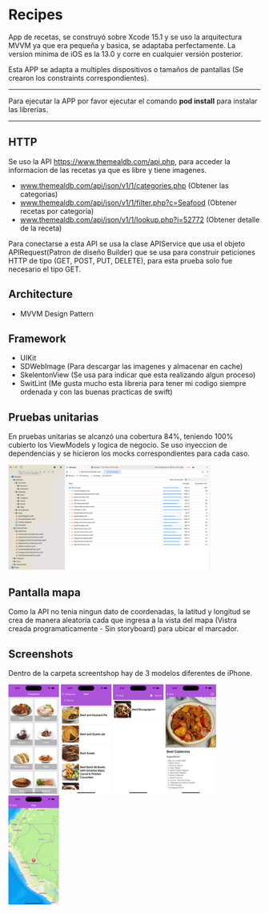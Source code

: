 # Recipes

App de recetas, se construyó sobre Xcode 15.1 y se uso la arquitectura MVVM ya que era pequeña y basica, se adaptaba perfectamente.
La version minima de iOS es la 13.0 y corre en cualquier versión posterior.

Esta APP se adapta a multiples dispositivos o tamaños de pantallas (Se crearon los constraints correspondientes).

***
Para ejecutar la APP por favor ejecutar el comando **pod install** para instalar las librerias.
***

## HTTP
Se uso la API https://www.themealdb.com/api.php, para acceder la informacion de las recetas ya que es libre y tiene imagenes.

- www.themealdb.com/api/json/v1/1/categories.php       (Obtener las categorias)
- www.themealdb.com/api/json/v1/1/filter.php?c=Seafood (Obtener recetas por categoria)
- www.themealdb.com/api/json/v1/1/lookup.php?i=52772   (Obtener detalle de la receta)

Para conectarse a esta API se usa la clase APIService que usa el objeto APIRequest(Patron de diseño Builder) que se usa para construir peticiones HTTP de tipo (GET, POST, PUT, DELETE), para esta prueba solo fue necesario el tipo GET.


## Architecture
- MVVM Design Pattern
## Framework
- UIKit
- SDWebImage (Para descargar las imagenes y almacenar en cache)
- SkelentonView (Se usa para indicar que esta realizando algun proceso)
- SwitLint (Me gusta mucho esta libreria para tener mi codigo siempre ordenada y con las buenas practicas de swift)

## Pruebas unitarias
En pruebas unitarias se alcanzó una cobertura 84%, teniendo 100% cubierto los ViewModels y logica de negocio.
Se uso inyeccion de dependencias y se hicieron los mocks correspondientes para cada caso.

<img src="Screenshot/coverage.png" width=80% height=60%>

## Pantalla mapa
Como la API no tenia ningun dato de coordenadas, la latitud y longitud se crea de manera aleatoria cada que ingresa a la vista del mapa (Vistra creada programaticamente - Sin storyboard) para ubicar el marcador.

## Screenshots
Dentro de la carpeta screentshop hay de 3 modelos diferentes de iPhone.

<img src="Screenshot/iPhone Pro/1.png" width=20% height=20%>    <img src="Screenshot/iPhone Pro/2.png" width=20% height=20%>    <img src="Screenshot/iPhone Pro/3.png" width=20% height=20%>    <img src="Screenshot/iPhone Pro/4.png" width=20% height=20%>    <img src="Screenshot/iPhone Pro/5.png" width=20% height=20%>
